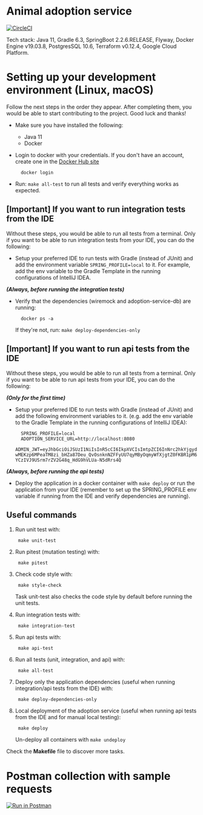 # Animal adoption service

[![CircleCI](https://circleci.com/gh/rescued-animals-platform/adoption-service.svg?style=shield)](https://circleci.com/gh/rescued-animals-platform/adoption-service)


Tech stack: Java 11, Gradle 6.3, SpringBoot 2.2.6.RELEASE, Flyway, Docker Engine v19.03.8, PostgresSQL 10.6, Terraform v0.12.4, Google Cloud Platform.

# Setting up your development environment (Linux, macOS)

Follow the next steps in the order they appear. After completing them, you would be able to start contributing to the project. Good luck and thanks!

- Make sure you have installed the following:
    - Java 11
    - Docker
    
- Login to docker with your credentials. If you don't have an account, create one in the [Docker Hub site](https://hub.docker.com/)

        docker login
 
- Run: `make all-test` to run all tests and verify everything works as expected.

## [Important] If you want to run integration tests from the IDE

Without these steps, you would be able to run all tests from a terminal. Only if you want to be able to run integration tests from your IDE, you can do the following:
        
- Setup your preferred IDE to run tests with Gradle (instead of JUnit) and add the environment variable `SPRING_PROFILE=local` to it. For example, add the env variable to the Gradle Template in the running configurations of IntelliJ IDEA.

_**(Always, before running the integration tests)**_

- Verify that the dependencies (wiremock and adoption-service-db) are running:

        docker ps -a    
  
  If they're not, run: `make deploy-dependencies-only`
  
## [Important] If you want to run api tests from the IDE

Without these steps, you would be able to run all tests from a terminal. Only if you want to be able to run api tests from your IDE, you can do the following:

_**(Only for the first time)**_
        
- Setup your preferred IDE to run tests with Gradle (instead of JUnit) and add the following environment variables to it. (e.g. add the env variable to the Gradle Template in the running configurations of IntelliJ IDEA):

        SPRING_PROFILE=local
        ADOPTION_SERVICE_URL=http://localhost:8080
        ADMIN_JWT=eyJhbGciOiJSUzI1NiIsInR5cCI6IkpXVCIsImtpZCI6InNrc2hkYjgydHUzYm5pb3NodWprbnNraGRiYmprc2JvM3UifQ.eyJpc3MiOiJodHRwOi8vbG9jYWxob3N0OjgxMjMvIiwic3ViIjoiMTIzNDU2Nzg5MCIsImF1ZCI6Imh0dHBzOi8vYW5pbWFsZXMtcmVzY2F0YWRvcy9zZXJ2aWNpby1hZG9wY2lvbmVzLmVjIiwiaWF0IjoxNTg2NjM3MDQyLCJleHAiOjkwODY3MjM0NDJ9.EhSIUrmjMay16APD1JtyuTLynWZFfnX8EjIciDKShrNJjfwo9nbIBf_zgfNLKoQmZ2uNWLgWCrzpsutFw7KJJCh1j6G64NvdJyWFDbNiOXCrYyjVJoizXWDKVgcQKJGVoLfCOw_NrT4kRyKT8aqwRE-wMEKzp6MPeaTM8zi_bHZa87Deu_QvOsnknNZFFyUU7qyMByOqmyWfXjgtZ0FKBR1pM62pMBHuMC9sawya8b9tqfcfVF_p4_a70mtQttuXqKjg7hobELr8SPs3tGQUiEATRsPREvaI7Hziv1dvLBIIZd-YCzIVJ9USrm7rZV2G48q_HdG9hVLUa-N5dRrs4Q

_**(Always, before running the api tests)**_

- Deploy the application in a docker container with `make deploy` or run the application from your IDE (remember to set up the SPRING_PROFILE env variable if running from the IDE and verify dependencies are running).
        
## Useful commands

1. Run unit test with:
        
        make unit-test

2. Run pitest (mutation testing) with:
    
        make pitest
        
3. Check code style with:
        
        make style-check
        
   Task unit-test also checks the code style by default before running the unit tests.

3. Run integration tests with:

        make integration-test

4. Run api tests with:

        make api-test

5. Run all tests (unit, integration, and api) with:

        make all-test

6. Deploy only the application dependencies (useful when running integration/api tests from the IDE) with:

        make deploy-dependencies-only
        
7. Local deployment of the adoption service (useful when running api tests from the IDE and for manual local testing):

        make deploy
        
   Un-deploy all containers with `make undeploy`
        

Check the **Makefile** file to discover more tasks.

# Postman collection with sample requests

[![Run in Postman](https://run.pstmn.io/button.svg)](https://app.getpostman.com/run-collection/3916ba8b54f6943cb99b)